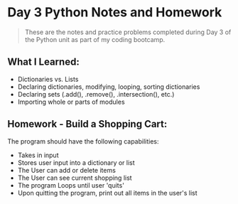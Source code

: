 # Day 3 Python Notes and Homework
> These are the notes and practice problems completed during
Day 3 of the Python unit as part of my coding bootcamp.

## What I Learned:
- Dictionaries vs. Lists
- Declaring dictionaries, modifying, looping, sorting dictionaries
- Declaring sets (.add(), .remove(), .intersection(), etc.)
- Importing whole or parts of modules

## Homework - Build a Shopping Cart:
The program should have the following capabilities:

- Takes in input
- Stores user input into a dictionary or list
- The User can add or delete items
- The User can see current shopping list
- The program Loops until user 'quits'
- Upon quitting the program, print out all items in the user's list
